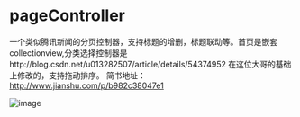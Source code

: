 # pageController
一个类似腾讯新闻的分页控制器，支持标题的增删，标题联动等。首页是嵌套collectionview,分类选择控制器是http://blog.csdn.net/u013282507/article/details/54374952 在这位大哥的基础上修改的，支持拖动排序。
简书地址：http://www.jianshu.com/p/b982c38047e1

![image](https://github.com/396987177/pageController/raw/master/image/demo4.gif)




